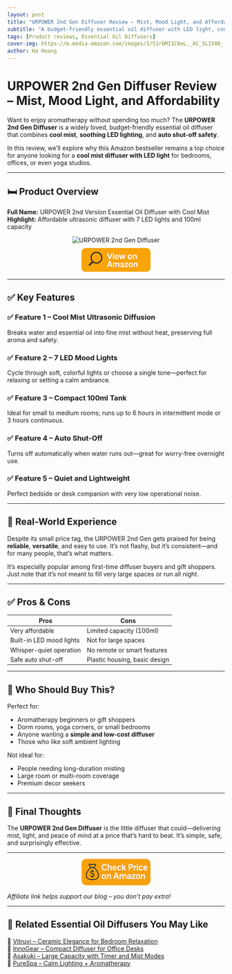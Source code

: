 ```yaml
---
layout: post
title: "URPOWER 2nd Gen Diffuser Review – Mist, Mood Light, and Affordability"
subtitle: "A budget-friendly essential oil diffuser with LED light, cool mist, and automatic shut-off."
tags: [Product reviews, Essential Oil Diffusers]
cover-img: https://m.media-amazon.com/images/I/51rbMI1C8eL._AC_SL1500_.jpg
author: Ha Hoang
---
```


# URPOWER 2nd Gen Diffuser Review – Mist, Mood Light, and Affordability

Want to enjoy aromatherapy without spending too much? The **URPOWER 2nd Gen Diffuser** is a widely loved, budget-friendly essential oil diffuser that combines **cool mist**, **soothing LED lighting**, and **auto shut-off safety**.

In this review, we’ll explore why this Amazon bestseller remains a top choice for anyone looking for a **cool mist diffuser with LED light** for bedrooms, offices, or even yoga studios.

---

## 🛏️ Product Overview

**Full Name:** URPOWER 2nd Version Essential Oil Diffuser with Cool Mist  
**Highlight:** Affordable ultrasonic diffuser with 7 LED lights and 100ml capacity

<div style="text-align:center;">
  <img src="https://m.media-amazon.com/images/I/51rbMI1C8eL._AC_SL1500_.jpg" alt="URPOWER 2nd Gen Diffuser" style="width:400px; height:auto;" />
  <br/>
  <a href="https://amzn.to/44CQNpq" target="_blank" rel="nofollow sponsored noopener">
    <img src="/assets/img/view.png" alt="View on Amazon" style="width:160px; height:auto; margin-top:10px;" />
  </a>
</div>

---

## ✅ Key Features

### ✅ Feature 1 – Cool Mist Ultrasonic Diffusion  
Breaks water and essential oil into fine mist without heat, preserving full aroma and safety.

### ✅ Feature 2 – 7 LED Mood Lights  
Cycle through soft, colorful lights or choose a single tone—perfect for relaxing or setting a calm ambiance.

### ✅ Feature 3 – Compact 100ml Tank  
Ideal for small to medium rooms; runs up to 6 hours in intermittent mode or 3 hours continuous.

### ✅ Feature 4 – Auto Shut-Off  
Turns off automatically when water runs out—great for worry-free overnight use.

### ✅ Feature 5 – Quiet and Lightweight  
Perfect bedside or desk companion with very low operational noise.

---

## 🧪 Real-World Experience

Despite its small price tag, the URPOWER 2nd Gen gets praised for being **reliable**, **versatile**, and easy to use. It’s not flashy, but it’s consistent—and for many people, that’s what matters.

It’s especially popular among first-time diffuser buyers and gift shoppers. Just note that it’s not meant to fill very large spaces or run all night.

---

## ✅ Pros & Cons

| Pros | Cons |
|------|------|
| Very affordable | Limited capacity (100ml) |
| Built-in LED mood lights | Not for large spaces |
| Whisper-quiet operation | No remote or smart features |
| Safe auto shut-off | Plastic housing, basic design |

---

## 👥 Who Should Buy This?

Perfect for:

- Aromatherapy beginners or gift shoppers  
- Dorm rooms, yoga corners, or small bedrooms  
- Anyone wanting a **simple and low-cost diffuser**  
- Those who like soft ambient lighting

Not ideal for:

- People needing long-duration misting  
- Large room or multi-room coverage  
- Premium decor seekers

---

## 🤔 Final Thoughts

The **URPOWER 2nd Gen Diffuser** is the little diffuser that could—delivering mist, light, and peace of mind at a price that’s hard to beat. It’s simple, safe, and surprisingly effective.

---

<div style="text-align:center;">
  <a href="https://amzn.to/44CQNpq" target="_blank" rel="nofollow sponsored noopener">
    <img src="/assets/img/checkprice.png" alt="Check price on Amazon" style="width:160px; height:auto;" />
  </a>
</div>

*Affiliate link helps support our blog – you don’t pay extra!*

---

## 🧾 Related Essential Oil Diffusers You May Like

<ul style="list-style: none; padding-left: 0;">
  <li>🔗 <a href="/2025-05-14-vitruvi-stone-diffuser-review/">Vitruvi – Ceramic Elegance for Bedroom Relaxation</a></li>
  <li>🔗 <a href="/2025-05-14-innogear-diffuser-review/">InnoGear – Compact Diffuser for Office Desks</a></li>
  <li>🔗 <a href="/2025-05-14-asakuki-500ml-diffuser-review/">Asakuki – Large Capacity with Timer and Mist Modes</a></li>
  <li>🔗 <a href="/2025-05-14-purespa-diffuser-review/">PureSpa – Calm Lighting + Aromatherapy</a></li>
</ul>

